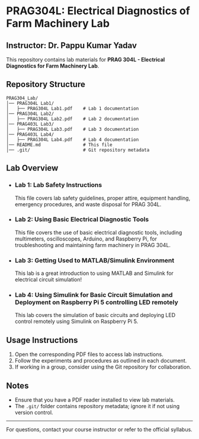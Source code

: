 # PRAG304L: Electrical Diagnostics of Farm Machinery Lab
## Instructor: Dr. Pappu Kumar Yadav

This repository contains lab materials for **PRAG 304L - Electrical Diagnostics for Farm Machinery Lab**.

## Repository Structure

```
PRAG304_Lab/
│── PRAG304L Lab1/
│   ├── PRAG304L Lab1.pdf    # Lab 1 documentation
│── PRAG304L Lab2/
│   ├── PRAG304L Lab2.pdf    # Lab 2 documentation
│── PRAG403L Lab3/ 
│   ├── PRAG304L Lab3.pdf    # Lab 3 documentation
│── PRAG403L Lab4/ 
│   ├── PRAG304L Lab4.pdf    # Lab 4 documentation
│── README.md                # This file
│── .git/                    # Git repository metadata
```

## Lab Overview

- ### **Lab 1:** Lab Safety Instructions <br>
  This file covers lab safety guidelines, proper attire, equipment handling, emergency procedures, and waste disposal for PRAG 304L.

- ### **Lab 2:** Using Basic Electrical Diagnostic Tools<br> 
  This file covers the use of basic electrical diagnostic tools, including multimeters, oscilloscopes, Arduino, and Raspberry Pi, for troubleshooting and maintaining farm machinery in PRAG 304L.

- ### **Lab 3:** Getting Used to MATLAB/Simulink Environment <br>
  This lab is a great introduction to using MATLAB and Simulink for electrical circuit simulation!

- ### **Lab 4:** Using Simulink for Basic Circuit Simulation and Deployment on Raspberry Pi 5 controlling LED remotely
  This lab covers the simulation of basic circuits and deploying LED control remotely using Simulink on Raspberry Pi 5. 

## Usage Instructions

1. Open the corresponding PDF files to access lab instructions.
2. Follow the experiments and procedures as outlined in each document.
3. If working in a group, consider using the Git repository for collaboration.

## Notes

- Ensure that you have a PDF reader installed to view lab materials.
- The `.git/` folder contains repository metadata; ignore it if not using version control.

---

For questions, contact your course instructor or refer to the official syllabus.

